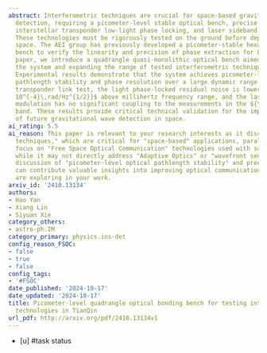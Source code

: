 ```yaml
---
abstract: Interferometric techniques are crucial for space-based gravitational wave
  detection, requiring a picometer-level stable optical bench, precise phasemeter,
  interstellar transponder low-light phase locking, and laser sideband communication.
  These technologies must be rigorously tested on the ground before deployment in
  space. The AEI group has previously developed a picometer-stable hexapod optical
  bench to verify the linearity and precision of phase extraction for LISA. In this
  paper, we introduce a quadrangle quasi-monolithic optical bench aimed at simplifying
  the system and expanding the range of tested interferometric techniques for TianQin.
  Experimental results demonstrate that the system achieves picometer-level optical
  pathlength stability and phase resolution over a large dynamic range. In the laser
  transponder link test, the light phase-locked residual noise is lower than ${\rm
  10^{-4}\,rad/Hz^{1/2}}$ above millihertz frequency range, and the laser sideband
  modulation has no significant coupling to the measurements in the ${\rm mHz-Hz}$
  band. These results provide critical technical validation for the implementation
  of future gravitational wave detection in space.
ai_rating: 5.5
ai_reason: This paper is relevant to your research interests as it discusses "interferometric
  techniques," which are critical for "space-based" applications, paralleling your
  focus on "Free Space Optical Communication" technologies used with satellites. Additionally,
  while it may not directly address "Adaptive Optics" or "wavefront sensors," the
  discussion of "picometer-level optical pathlength stability" and precise phase measurement
  can contribute valuable insights into improving optical communication systems you
  are exploring in your work.
arxiv_id: '2410.13134'
authors:
- Hao Yan
- Xiang Lin
- Siyuan Xie
category_others:
- astro-ph.IM
category_primary: physics.ins-det
config_reason_FSOC:
- false
- true
- false
config_tags:
- '#FSOC'
date_published: '2024-10-17'
date_updated: '2024-10-17'
title: Picometer-level quadrangle optical bonding bench for testing interferometric
  technologies in TianQin
url_pdf: http://arxiv.org/pdf/2410.13134v1
---
```

 - [u] #task status
